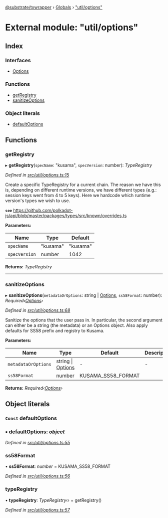 [@substrate/txwrapper](../README.md) › [Globals](../globals.md) › ["util/options"](_util_options_.md)

# External module: "util/options"

## Index

### Interfaces

* [Options](../interfaces/_util_options_.options.md)

### Functions

* [getRegistry](_util_options_.md#getregistry)
* [sanitizeOptions](_util_options_.md#sanitizeoptions)

### Object literals

* [defaultOptions](_util_options_.md#const-defaultoptions)

## Functions

###  getRegistry

▸ **getRegistry**(`specName`: "kusama", `specVersion`: number): *TypeRegistry*

*Defined in [src/util/options.ts:15](https://github.com/paritytech/txwrapper/blob/1068afe/src/util/options.ts#L15)*

Create a specific TypeRegistry for a current chain. The reason we have this
is, depending on different runtime versions, we have different types (e.g.:
session keys went from 4 to 5 keys). Here we hardcode which runtime
version's types we wish to use.

**`see`** https://github.com/polkadot-js/api/blob/master/packages/types/src/known/overrides.ts

**Parameters:**

Name | Type | Default |
------ | ------ | ------ |
`specName` | "kusama" | "kusama" |
`specVersion` | number | 1042 |

**Returns:** *TypeRegistry*

___

###  sanitizeOptions

▸ **sanitizeOptions**(`metadataOrOptions`: string | [Options](../interfaces/_util_options_.options.md), `ss58Format`: number): *Required‹[Options](../interfaces/_util_options_.options.md)›*

*Defined in [src/util/options.ts:68](https://github.com/paritytech/txwrapper/blob/1068afe/src/util/options.ts#L68)*

Sanitize the options that the user pass in. In particular, the second
argument can either be a string (the metadata) or an Options object. Also
apply defaults for SS58 prefix and registry to Kusama.

**Parameters:**

Name | Type | Default | Description |
------ | ------ | ------ | ------ |
`metadataOrOptions` | string &#124; [Options](../interfaces/_util_options_.options.md) | - | - |
`ss58Format` | number | KUSAMA_SS58_FORMAT |   |

**Returns:** *Required‹[Options](../interfaces/_util_options_.options.md)›*

## Object literals

### `Const` defaultOptions

### ▪ **defaultOptions**: *object*

*Defined in [src/util/options.ts:55](https://github.com/paritytech/txwrapper/blob/1068afe/src/util/options.ts#L55)*

###  ss58Format

• **ss58Format**: *number* = KUSAMA_SS58_FORMAT

*Defined in [src/util/options.ts:56](https://github.com/paritytech/txwrapper/blob/1068afe/src/util/options.ts#L56)*

###  typeRegistry

• **typeRegistry**: *TypeRegistry‹›* = getRegistry()

*Defined in [src/util/options.ts:57](https://github.com/paritytech/txwrapper/blob/1068afe/src/util/options.ts#L57)*
